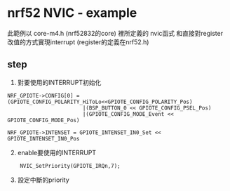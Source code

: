 # nrf52 NVIC - example

此範例以 core-m4.h (nrf52832的core) 裡所定義的 nvic函式 和直接對register改值的方式實現interrupt (register的定義在nrf52.h)

## step
 
 1. 對要使用的INTERRUPT初始化
```
NRF_GPIOTE->CONFIG[0] = (GPIOTE_CONFIG_POLARITY_HiToLo<<GPIOTE_CONFIG_POLARITY_Pos)  
                        |(BSP_BUTTON_0 << GPIOTE_CONFIG_PSEL_Pos)  
                        |(GPIOTE_CONFIG_MODE_Event << GPIOTE_CONFIG_MODE_Pos)  
                            
NRF_GPIOTE->INTENSET = GPIOTE_INTENSET_IN0_Set << GPIOTE_INTENSET_IN0_Pos 
```  
 2. enable要使用的INTERRUPT
 ```
     NVIC_SetPriority(GPIOTE_IRQn,7);
 ```
 
 3. 設定中斷的priority
